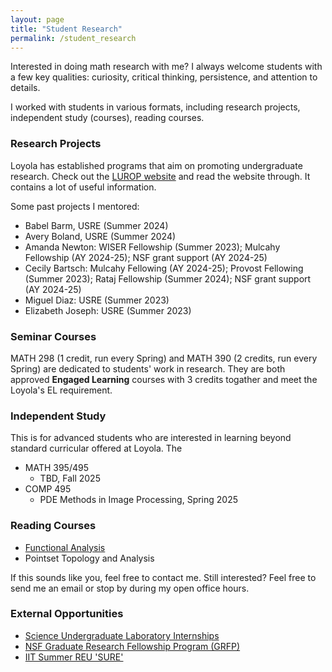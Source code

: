 ```yaml
---
layout: page
title: "Student Research"
permalink: /student_research
---
```


Interested in doing math research with me? I always welcome students with a few key qualities: curiosity, critical thinking, persistence, and attention to details. 

I worked with students in various formats, including research projects, independent study (courses), reading courses.

### Research Projects
Loyola has established programs that aim on promoting undergraduate research. Check out the [LUROP website](https://www.luc.edu/celts/programs/undergraduateresearch/) and read the website through. It contains a lot of useful information.

Some past projects I mentored:

<!---#### 2023 - 2024--->
<!---
- [Babel Barm](https://github.com/xiangwanmath/luc_USRE/blob/main/B.Barm_USRE_2024.ipynb): Summer. 2024 ([talk slides](https://github.com/xiangwanmath/luc_USRE/blob/main/B.Babel_slides_USRE_2024.pdf))
- [Avery Boland](https://github.com/averyb197/Real-USRE): Summer. 2024  
--->
- Babel Barm, USRE (Summer 2024)
- Avery Boland, USRE (Summer 2024)
- Amanda Newton: WISER Fellowship (Summer 2023); Mulcahy Fellowship (AY 2024-25); NSF grant support (AY 2024-25)
- Cecily Bartsch: Mulcahy Fellowing (AY 2024-25); Provost Fellowing (Summer 2023); Rataj Fellowship (Summer 2024); NSF grant support (AY 2024-25)
- Miguel Diaz: USRE (Summer 2023)
- Elizabeth Joseph: USRE (Summer 2023)

<!---
  <details>
  <summary>Details</summary>
  The topic is Finite Difference Method.
  </details>
---> 

### Seminar Courses
MATH 298 (1 credit, run every Spring) and MATH 390 (2 credits, run every Spring) are dedicated to students' work in research. They are both approved **Engaged Learning** courses with 3 credits togather and meet the Loyola's EL requirement.

### Independent Study
This is for advanced students who are interested in learning beyond standard curricular offered at Loyola. The 
- MATH 395/495
  - TBD, Fall 2025
- COMP 495
  - PDE Methods in Image Processing, Spring 2025

### Reading Courses
- [Functional Analysis](https://www.overleaf.com/read/dtdrczdwrbnt#79c706)
- Pointset Topology and Analysis

If this sounds like you, feel free to contact me. 
Still interested? Feel free to send me an email or stop by during my open office hours.  





### External Opportunities
- [Science Undergraduate Laboratory Internships](https://science.osti.gov/wdts/suli)
- [NSF Graduate Research Fellowship Program (GRFP)](https://new.nsf.gov/funding/opportunities/nsf-graduate-research-fellowship-program-grfp)
- [IIT Summer REU 'SURE'](https://www.iit.edu/computing/research/student-research/SURE)
